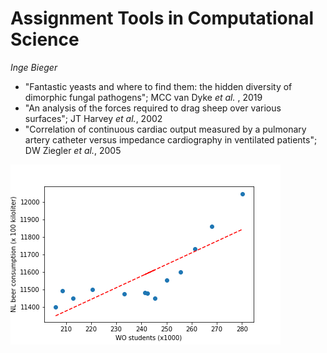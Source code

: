 # Assignment Tools in Computational Science

_Inge Bieger_

- "Fantastic yeasts and where to find them: the hidden diversity of dimorphic fungal pathogens"; MCC van Dyke _et al._ , 2019
- "An analysis of the forces required to drag sheep over various surfaces"; JT Harvey _et al._, 2002
- "Correlation of continuous cardiac output measured by a pulmonary artery catheter versus impedance cardiography in ventilated patients"; DW Ziegler _et al._, 2005

![Image](figure_beer.png)

